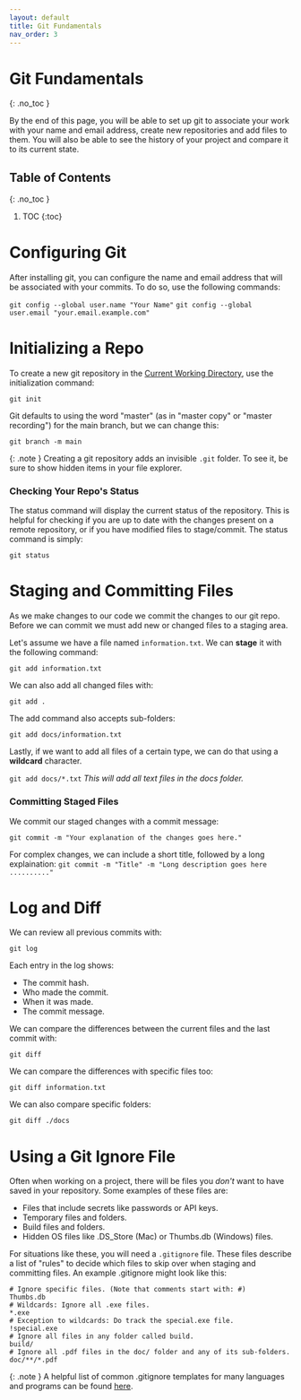 ```yaml
---
layout: default
title: Git Fundamentals
nav_order: 3
---
```


<!-- prettier-ignore-start -->
# Git Fundamentals
{: .no_toc }

By the end of this page, you will be able to set up git to associate your work with your name and email address, create new repositories and add files to them. You will also be able to see the history of your project and compare it to its current state.

## Table of Contents
{: .no_toc }

1. TOC
{:toc}

# Configuring Git

After installing git, you can configure the name and email address that will be associated with your commits.
To do so, use the following commands:

`git config --global user.name "Your Name"`
`git config --global user.email "your.email.example.com"`

# Initializing a Repo

To create a new git repository in the [Current Working Directory], use the initialization command:

`git init`

Git defaults to using the word "master" (as in "master copy" or "master recording") for
the main branch, but we can change this:

`git branch -m main`

{: .note }
Creating a git repository adds an invisible `.git` folder. To see it, be sure to show hidden items in your file explorer.

### Checking Your Repo's Status

The status command will display the current status of the repository. This is helpful for checking if you are up to date with the changes present on a remote repository, or if you have modified files to stage/commit. The status command is simply:

`git status`

# Staging and Committing Files

As we make changes to our code we commit the changes to our git repo.
Before we can commit we must add new or changed files to a staging area.

Let's assume we have a file named `information.txt`.
We can **stage** it with the following command:

`git add information.txt`

We can also add all changed files with:

`git add .`

The add command also accepts sub-folders:

`git add docs/information.txt`

Lastly, if we want to add all files of a certain type, we can do that using a **wildcard** character.

`git add docs/*.txt`
*This will add all text files in the docs folder.*

### Committing Staged Files

We commit our staged changes with a commit message:

`git commit -m "Your explanation of the changes goes here."`

For complex changes, we can include a short title, followed by a long explaination:
`git commit -m "Title" -m "Long description goes here .........."`

# Log and Diff

We can review all previous commits with:

`git log`

Each entry in the log shows:
- The commit hash.
- Who made the commit.
- When it was made.
- The commit message.

We can compare the differences between the current files and the last commit with:

`git diff`

We can compare the differences with specific files too:

`git diff information.txt`

We can also compare specific folders:

`git diff ./docs`

# Using a Git Ignore File

Often when working on a project, there will be files you *don't* want to have saved in your repository. Some examples of these files are:
- Files that include secrets like passwords or API keys.
- Temporary files and folders.
- Build files and folders.
- Hidden OS files like .DS_Store (Mac) or Thumbs.db (Windows) files.

For situations like these, you will need a `.gitignore` file.
These files describe a list of "rules" to decide which files to skip over when staging and committing files.
An example .gitignore might look like this:

```
# Ignore specific files. (Note that comments start with: #)
Thumbs.db
# Wildcards: Ignore all .exe files.
*.exe
# Exception to wildcards: Do track the special.exe file.
!special.exe
# Ignore all files in any folder called build.
build/
# Ignore all .pdf files in the doc/ folder and any of its sub-folders.
doc/**/*.pdf
```

{: .note }
A helpful list of common .gitignore templates for many languages and programs can be found [here].

<!-- prettier-ignore-end -->

[Current Working Directory]: https://hpc.nmsu.edu/onboarding/linux/commands/cd/#:~:text=The%20current%20working%20directory%20is,stands%20for%20Print%20Working%20Directory.&text=The%20name%20of%20the%20current,directory%20in%20the%20absolute%20path.
[here]: https://github.com/github/gitignore
